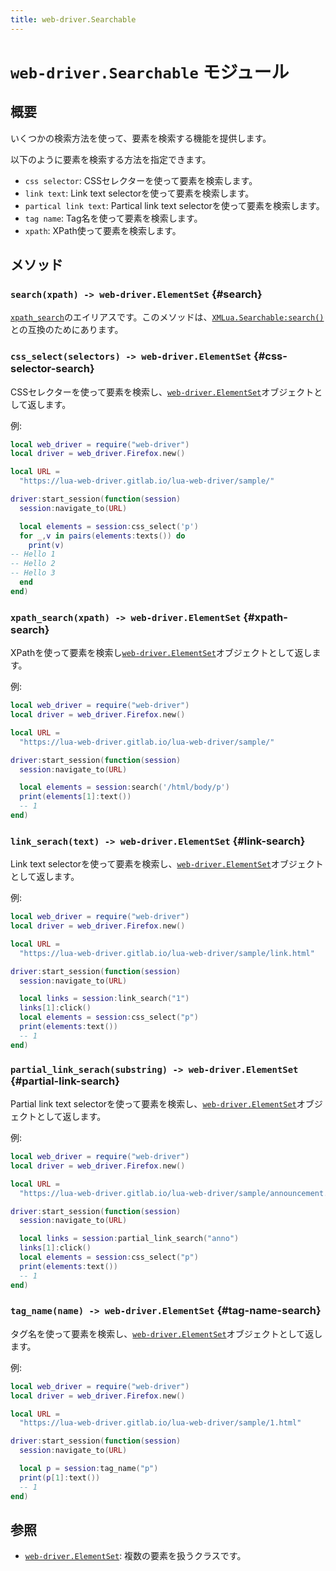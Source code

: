 ```yaml
---
title: web-driver.Searchable
---
```


# `web-driver.Searchable` モジュール

## 概要

いくつかの検索方法を使って、要素を検索する機能を提供します。

以下のように要素を検索する方法を指定できます。

  * `css selector`: CSSセレクターを使って要素を検索します。
  * `link text`: Link text selectorを使って要素を検索します。
  * `partical link text`: Partical link text selectorを使って要素を検索します。
  * `tag name`: Tag名を使って要素を検索します。
  * `xpath`: XPath使って要素を検索します。

## メソッド

### `search(xpath) -> web-driver.ElementSet` {#search}

[`xpath_search`][xpath-search]のエイリアスです。このメソッドは、[`XMLua.Searchable:search()`][xmlua-searchable-search]との互換のためにあります。

### `css_select(selectors) -> web-driver.ElementSet` {#css-selector-search}

CSSセレクターを使って要素を検索し、[`web-driver.ElementSet`][elementset]オブジェクトとして返します。

例:

```lua
local web_driver = require("web-driver")
local driver = web_driver.Firefox.new()

local URL =
  "https://lua-web-driver.gitlab.io/lua-web-driver/sample/"

driver:start_session(function(session)
  session:navigate_to(URL)

  local elements = session:css_select('p')
  for _,v in pairs(elements:texts()) do
    print(v)
-- Hello 1
-- Hello 2
-- Hello 3
  end
end)
```

### `xpath_search(xpath) -> web-driver.ElementSet` {#xpath-search}

XPathを使って要素を検索し[`web-driver.ElementSet`][elementset]オブジェクトとして返します。

例:

```lua
local web_driver = require("web-driver")
local driver = web_driver.Firefox.new()

local URL =
  "https://lua-web-driver.gitlab.io/lua-web-driver/sample/"

driver:start_session(function(session)
  session:navigate_to(URL)

  local elements = session:search('/html/body/p')
  print(elements[1]:text())
  -- 1
end)
```

### `link_serach(text) -> web-driver.ElementSet` {#link-search}

Link text selectorを使って要素を検索し、[`web-driver.ElementSet`][elementset]オブジェクトとして返します。

例:

```lua
local web_driver = require("web-driver")
local driver = web_driver.Firefox.new()

local URL =
  "https://lua-web-driver.gitlab.io/lua-web-driver/sample/link.html"

driver:start_session(function(session)
  session:navigate_to(URL)

  local links = session:link_search("1")
  links[1]:click()
  local elements = session:css_select("p")
  print(elements:text())
  -- 1
end)
```

### `partial_link_serach(substring) -> web-driver.ElementSet` {#partial-link-search}

Partial link text selectorを使って要素を検索し、[`web-driver.ElementSet`][elementset]オブジェクトとして返します。

例:

```lua
local web_driver = require("web-driver")
local driver = web_driver.Firefox.new()

local URL =
  "https://lua-web-driver.gitlab.io/lua-web-driver/sample/announcement.html"

driver:start_session(function(session)
  session:navigate_to(URL)

  local links = session:partial_link_search("anno")
  links[1]:click()
  local elements = session:css_select("p")
  print(elements:text())
  -- 1
end)
```

### `tag_name(name) -> web-driver.ElementSet` {#tag-name-search}

タグ名を使って要素を検索し、[`web-driver.ElementSet`][elementset]オブジェクトとして返します。

例:

```lua
local web_driver = require("web-driver")
local driver = web_driver.Firefox.new()

local URL =
  "https://lua-web-driver.gitlab.io/lua-web-driver/sample/1.html"

driver:start_session(function(session)
  session:navigate_to(URL)

  local p = session:tag_name("p")
  print(p[1]:text())
  -- 1
end)
```

## 参照

  * [`web-driver.ElementSet`][elementset]: 複数の要素を扱うクラスです。


[xmlua-searchable-search]:https://clear-code.github.io/xmlua/ja/reference/searchable.html#search

[xpath]:https://www.w3.org/TR/xpath/

[search]:#search

[xpath-search]:#xpath-search

[css-selectors]:https://www.w3.org/TR/selectors-3/

[elementset]:elementset.html
